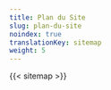 ```yaml
---
title: Plan du Site
slug: plan-du-site
noindex: true
translationKey: sitemap
weight: 5
---
```

{{< sitemap >}}